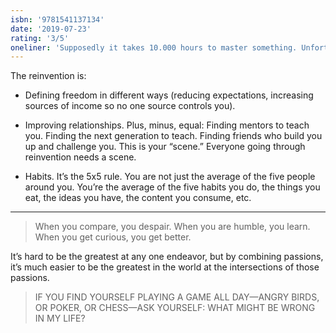 ```yaml
---
isbn: '9781541137134'
date: '2019-07-23'
rating: '3/5'
oneliner: 'Supposedly it takes 10.000 hours to master something. Unfortunately, most people spend 10.000 hours trying to be jerks to others.'
---
```


The reinvention is:

- ​Defining freedom in different ways (reducing expectations, increasing sources of income so no one source controls you).

- ​Improving relationships. Plus, minus, equal: Finding mentors to teach you. Finding the next generation to teach. Finding friends who build you up and challenge you. This is your “scene.” Everyone going through reinvention needs a scene.

- ​Habits. It’s the 5x5 rule. You are not just the average of the five people around you. You’re the average of the five habits you do, the things you eat, the ideas you have, the content you consume, etc.

---

> When you compare, you despair. When you are humble, you learn. When you get curious, you get better.

It’s hard to be the greatest at any one endeavor, but by combining passions, it’s much easier to be the greatest in the world at the intersections of those passions.

> IF YOU FIND YOURSELF PLAYING A GAME ALL DAY—ANGRY BIRDS, OR POKER, OR CHESS—ASK YOURSELF: WHAT MIGHT BE WRONG IN MY LIFE?
